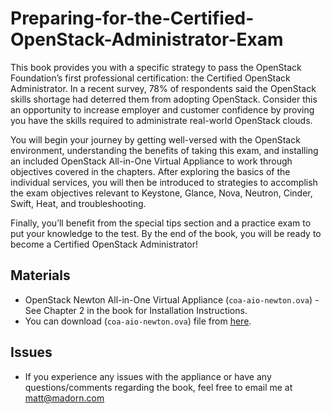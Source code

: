 # Preparing-for-the-Certified-OpenStack-Administrator-Exam

This book provides you with a specific strategy to pass the OpenStack Foundation’s first professional certification: the Certified OpenStack Administrator. In a recent survey, 78% of respondents said the OpenStack skills shortage had deterred them from adopting OpenStack. Consider this an opportunity to increase employer and customer confidence by proving you have the skills required to administrate real-world OpenStack clouds. 

You will begin your journey by getting well-versed with the OpenStack environment, understanding the benefits of taking this exam, and installing an included OpenStack All-in-One Virtual Appliance to work through objectives covered in the chapters. After exploring the basics of the individual services, you will then be introduced to strategies to accomplish the exam objectives relevant to Keystone, Glance, Nova, Neutron, Cinder, Swift, Heat, and troubleshooting. 

Finally, you’ll benefit from the special tips section and a practice exam to put your knowledge to the test. By the end of the book, you will be ready to become a Certified OpenStack Administrator!

## Materials

* OpenStack Newton All-in-One Virtual Appliance (`coa-aio-newton.ova`) - See Chapter 2 in the book for Installation Instructions.
* You can download (`coa-aio-newton.ova`) file from [here](http://bit.ly/2MQkp7A).

## Issues

* If you experience any issues with the appliance or have any questions/comments regarding the book, feel free to email me at [matt@madorn.com](mailto:matt@madorn.com)
